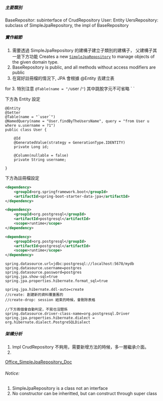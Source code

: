 ##### 主要類別
BaseRepositor: subinterface of CrudRepository
User: Entity
UersRepository: subclass of SimpleJpaRepository, the impl of BaseRepository


##### 實作細節
1. 需要透過 SimpleJpaRepository 的建構子建立子類別的建構子，
 父建構子其一是下方功能 Creates a new [`SimpleJpaRepository`](https://docs.spring.io/spring-data/data-jpa/docs/current/api/org/springframework/data/jpa/repository/support/SimpleJpaRepository.html "class in org.springframework.data.jpa.repository.support") to manage objects of the given domain type.
2. BaseRepository is public, and all methods without access modifiers are public
3. 在寫好註冊檔的情況下, JPA 會根據 @Entity 去建立表

 for 3. 
		 特別注意 `@Table(name = "/`user /`"`) 其中跳脫字元不可省略  \` \` 

下方為 Entity 設定
```
@Entity  
@Setter  
@Table(name = "`user`")  
@NamedQuery(name = "User.findByTheUsersName", query = "from User u where u.username = ?1")  
public class User {  
  
    @Id  
    @GeneratedValue(strategy = GenerationType.IDENTITY)  
    private Long id;  
  
    @Column(nullable = false)  
    private String username;  
  
}
``` 

下方為註冊檔設定
```pom.xml
<dependency>  
    <groupId>org.springframework.boot</groupId>  
    <artifactId>spring-boot-starter-data-jpa</artifactId>  
</dependency>

<dependency>  
    <groupId>org.postgresql</groupId>  
    <artifactId>postgresql</artifactId>  
    <scope>runtime</scope>  
</dependency>

<dependency>  
    <groupId>org.postgresql</groupId>  
    <artifactId>postgresql</artifactId>  
    <scope>runtime</scope>  
</dependency>

```


```application.properties
spring.datasource.url=jdbc:postgresql://localhost:5678/mydb
spring.datasource.username=postgres  
spring.datasource.password=postgres  
spring.jpa.show-sql=true  
spring.jpa.properties.hibernate.format_sql=true  

spring.jpa.hibernate.ddl-auto=create 
//create: 創建新的資料覆蓋舊的
//create-drop: session 結束的時候，會刪除表格

//下方兩個會自動判定，不寫也沒關係
spring.datasource.driver-class-name=org.postgresql.Driver
spring.jpa.properties.hibernate.dialect = org.hibernate.dialect.PostgreSQLDialect  

```

##### 架構分析
1. Impl CrudRepository 不夠用，需要新增方法的時候，多一層繼承介面。
2. 


[Office_SimpleJpaRepository_Doc](https://docs.spring.io/spring-data/data-jpa/docs/current/api/org/springframework/data/jpa/repository/support/SimpleJpaRepository.html)


###### Notice:
1. SimpleJpaRepository is a class not an interface
2. No constructor can be inheritted, but can construct through super class 
